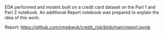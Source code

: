 EDA performed and models built on a credit card dataset on the Part 1 and Part 2 notebook. An additional Report notebook was prepared to explain the idea of this work.

Report: https://github.com/rmwkwok/credit_risk/blob/main/report.ipynb